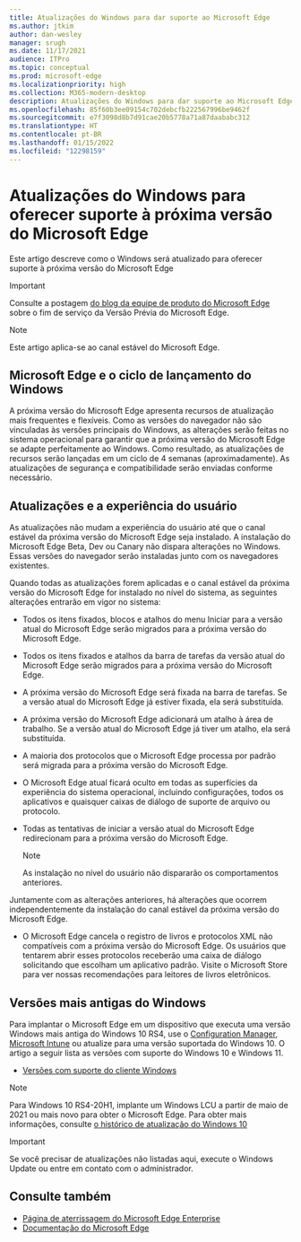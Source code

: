 ```yaml
---
title: Atualizações do Windows para dar suporte ao Microsoft Edge
ms.author: jtkim
author: dan-wesley
manager: srugh
ms.date: 11/17/2021
audience: ITPro
ms.topic: conceptual
ms.prod: microsoft-edge
ms.localizationpriority: high
ms.collection: M365-modern-desktop
description: Atualizações do Windows para dar suporte ao Microsoft Edge.
ms.openlocfilehash: 85f60b3ee09154c702debcfb222567996be9462f
ms.sourcegitcommit: e7f3098d8b7d91cae20b5778a71a87daababc312
ms.translationtype: HT
ms.contentlocale: pt-BR
ms.lasthandoff: 01/15/2022
ms.locfileid: "12298159"
---
```

# <a name="windows-updates-to-support-the-next-version-of-microsoft-edge"></a>Atualizações do Windows para oferecer suporte à próxima versão do Microsoft Edge

Este artigo descreve como o Windows será atualizado para oferecer suporte à próxima versão do Microsoft Edge

> [!IMPORTANT]
> Consulte a postagem [do blog da equipe de produto do Microsoft Edge](https://aka.ms/EdgeLegacyEOS) sobre o fim de serviço da Versão Prévia do Microsoft Edge.

> [!NOTE]
> Este artigo aplica-se ao canal estável do Microsoft Edge.

## <a name="microsoft-edge-and-the-windows-release-cycle"></a>Microsoft Edge e o ciclo de lançamento do Windows

A próxima versão do Microsoft Edge apresenta recursos de atualização mais frequentes e flexíveis. Como as versões do navegador não são vinculadas às versões principais do Windows, as alterações serão feitas no sistema operacional para garantir que a próxima versão do Microsoft Edge se adapte perfeitamente ao Windows. Como resultado, as atualizações de recursos serão lançadas em um ciclo de 4 semanas (aproximadamente). As atualizações de segurança e compatibilidade serão enviadas conforme necessário.

## <a name="updates-and-the-user-experience"></a>Atualizações e a experiência do usuário

As atualizações não mudam a experiência do usuário até que o canal estável da próxima versão do Microsoft Edge seja instalado. A instalação do Microsoft Edge Beta, Dev ou Canary não dispara alterações no Windows. Essas versões do navegador serão instaladas junto com os navegadores existentes.

Quando todas as atualizações forem aplicadas e o canal estável da próxima versão do Microsoft Edge for instalado no nível do sistema, as seguintes alterações entrarão em vigor no sistema:

- Todos os itens fixados, blocos e atalhos do menu Iniciar para a versão atual do Microsoft Edge serão migrados para a próxima versão do Microsoft Edge.
- Todos os itens fixados e atalhos da barra de tarefas da versão atual do Microsoft Edge serão migrados para a próxima versão do Microsoft Edge.
- A próxima versão do Microsoft Edge será fixada na barra de tarefas. Se a versão atual do Microsoft Edge já estiver fixada, ela será substituída.
- A próxima versão do Microsoft Edge adicionará um atalho à área de trabalho. Se a versão atual do Microsoft Edge já tiver um atalho, ela será substituída.
- A maioria dos protocolos que o Microsoft Edge processa por padrão será migrada para a próxima versão do Microsoft Edge.
- O Microsoft Edge atual ficará oculto em todas as superfícies da experiência do sistema operacional, incluindo configurações, todos os aplicativos e quaisquer caixas de diálogo de suporte de arquivo ou protocolo.
- Todas as tentativas de iniciar a versão atual do Microsoft Edge redirecionam para a próxima versão do Microsoft Edge.

  > [!NOTE]
  > As instalação no nível do usuário não dispararão os comportamentos anteriores.

Juntamente com as alterações anteriores, há alterações que ocorrem independentemente da instalação do canal estável da próxima versão do Microsoft Edge.

- O Microsoft Edge cancela o registro de livros e protocolos XML não compatíveis com a próxima versão do Microsoft Edge. Os usuários que tentarem abrir esses protocolos receberão uma caixa de diálogo solicitando que escolham um aplicativo padrão. Visite o Microsoft Store para ver nossas recomendações para leitores de livros eletrônicos.
  
## <a name="older-versions-of-windows"></a>Versões mais antigas do Windows

Para implantar o Microsoft Edge em um dispositivo que executa uma versão Windows mais antiga do Windows 10 RS4, use o [Configuration Manager](https://docs.microsoft.com/mem/configmgr/apps/deploy-use/deploy-edge?bc=https%3A%2F%2Fdocs.microsoft.com%2FDeployEdge%2Fbreadcrumb%2Ftoc.json&toc=https%3A%2F%2Fdocs.microsoft.com%2FDeployEdge%2Ftoc.json), [Microsoft Intune](https://docs.microsoft.com/mem/intune/apps/apps-windows-edge?bc=https%3A%2F%2Fdocs.microsoft.com%2FDeployEdge%2Fbreadcrumb%2Ftoc.json&toc=https%3A%2F%2Fdocs.microsoft.com%2FDeployEdge%2Ftoc.json) ou atualize para uma versão suportada do Windows 10. O artigo a seguir lista as versões com suporte do Windows 10 e Windows 11.

- [Versões com suporte do cliente Windows](/windows/release-health/supported-versions-windows-client)

> [!NOTE]
> Para Windows 10 RS4-20H1, implante um Windows LCU a partir de maio de 2021 ou mais novo para obter o Microsoft Edge. Para obter mais informações, consulte [ o histórico de atualização do Windows 10](https://support.microsoft.com/topic/windows-10-update-history-1b6aac92-bf01-42b5-b158-f80c6d93eb11)

> [!IMPORTANT]
> Se você precisar de atualizações não listadas aqui, execute o Windows Update ou entre em contato com o administrador.

## <a name="see-also"></a>Consulte também

- [Página de aterrissagem do Microsoft Edge Enterprise](https://aka.ms/EdgeEnterprise)
- [Documentação do Microsoft Edge](./index.yml)